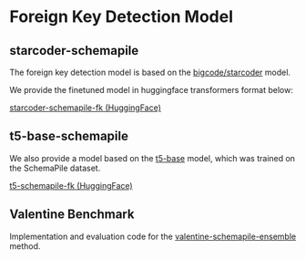# Foreign Key Detection Model

## starcoder-schemapile
The foreign key detection model is based on the 
[bigcode/starcoder](https://huggingface.co/bigcode/starcoder) model.

We provide the finetuned model in huggingface transformers format below: 

[starcoder-schemapile-fk (HuggingFace)](https://huggingface.co/tdoehmen/starcoder-schemapile-fk)

## t5-base-schemapile

We also provide a model based on the [t5-base](https://huggingface.co/t5-base) model, which was trained on the SchemaPile dataset.

[t5-schemapile-fk (HuggingFace)](https://huggingface.co/tdoehmen/t5-schemapile-fk)

## Valentine Benchmark

Implementation and evaluation code for the [valentine-schemapile-ensemble](experiments/foreign_key_detection/valentine-schemapile-ensemble) method.

